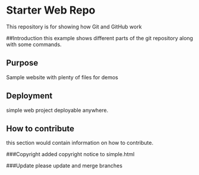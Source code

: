 # Starter Web Repo

This repository is for showing how Git and GitHub work

##Introduction
this example shows different parts of the git repository along with some commands.

## Purpose

Sample website with plenty of files for demos

## Deployment
simple web project deployable anywhere.

## How to contribute
this section would contain information on how to contribute.

###Copyright
added copyright notice to simple.html

###Update
please update and merge branches
